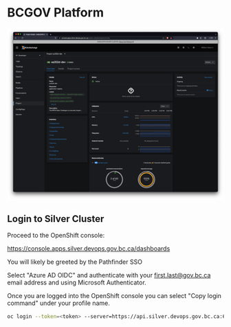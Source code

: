 # BCGOV Platform

![OpenShift Console](assets/images/openshift-console.png)

## Login to Silver Cluster

Proceed to the OpenShift console:

https://console.apps.silver.devops.gov.bc.ca/dashboards

You will likely be greeted by the Pathfinder SSO

Select "Azure AD OIDC" and authenticate with your first.last@gov.bc.ca email address and using Microsoft Authenticator.

Once you are logged into the OpenShift console you can select "Copy login command" under your profile name.

```sh
oc login --token=<token> --server=https://api.silver.devops.gov.bc.ca:6443
```
